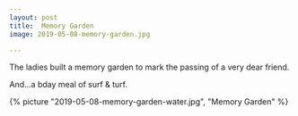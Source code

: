 ```yaml
---
layout: post
title:  Memory Garden
image: 2019-05-08-memory-garden.jpg

---
```


The ladies built a memory garden to mark the passing of a very dear friend.  
 

<!--more-->
  And...a bday meal of surf & turf. 
  
  {% picture "2019-05-08-memory-garden-water.jpg", "Memory Garden" %}
   
